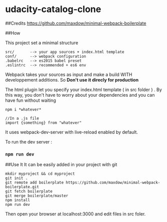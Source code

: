 # udacity-catalog-clone

##Credits
https://github.com/maxdow/minimal-webpack-boilerplate

##How

This project set a minimal structure 

    src/       --> your app sources + index.html template
    conf/      --> webpack configuration
    .babelrc   --> es2015 babel preset
    .eslintrc  --> recommended + es6 env


Webpack takes your sources as input and make a build WITH developpement additions. So **Don't use it direcly for production**

The html plugin let you specify your index.html template ( in src folder ) . By this way, you don't have to worry about your dependencies and you can have fun without waiting

```
npm i *whatever*
```

```
//In a .js file
import {something} from "whatever"
```


It uses webpack-dev-server with live-reload enabled by default.

To run the dev server : 
### `npm run dev`

##Use It
It can be easily added in your project with git
```
mkdir myproject && cd myproject
git init .
git remote add boilerplate https://github.com/maxdow/minimal-webpack-boilerplate.git
git fetch boilerplate
git merge boilerplate/master
npm install
npm run dev
```

Then open your browser at localhost:3000 and edit files in src foler.